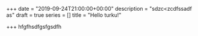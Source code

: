 +++
date = "2019-09-24T21:00:00+00:00"
description = "sdzc<zcdfssadf as"
draft = true
series = []
title = "Hello turku!"

+++
hfgfhsdfgsfgsdfh